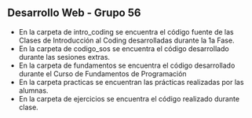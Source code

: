 ## Desarrollo Web - Grupo 56

- En la carpeta de intro_coding se encuentra el código fuente de las Clases de Introducción al Coding desarrolladas
  durante la 1a Fase.
- En la carpeta de codigo_sos se encuentra el código desarrollado durante las sesiones extras.
- En la carpeta de fundamentos se encuentra el código desarrollado durante el Curso de Fundamentos de Programación
- En la carpeta practicas se encuentran las prácticas realizadas por las alumnas.
- En la carpeta de ejercicios se encuentra el código realizado durante clase.
